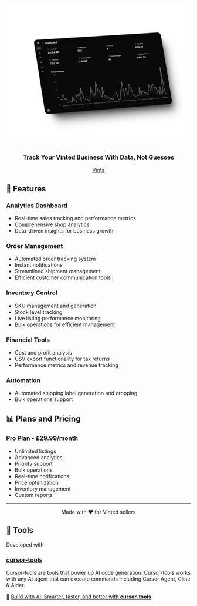 <div align="center">

<img src="769shots_so.png" alt="Vinta SS" width="800"/>

### Track Your Vinted Business With Data, Not Guesses

[Vinta](https://vinta.app) 

</div>

## 🚀 Features

### Analytics Dashboard
- Real-time sales tracking and performance metrics
- Comprehensive shop analytics
- Data-driven insights for business growth

### Order Management
- Automated order tracking system
- Instant notifications
- Streamlined shipment management
- Efficient customer communication tools

### Inventory Control
- SKU management and generation
- Stock level tracking
- Live listing performance monitoring
- Bulk operations for efficient management

### Financial Tools
- Cost and profit analysis
- CSV export functionality for tax returns
- Performance metrics and revenue tracking

### Automation
- Automated shipping label generation and cropping
- Bulk operations support

## 📊 Plans and Pricing

### Pro Plan - £29.99/month
- Unlimited listings
- Advanced analytics
- Priority support
- Bulk operations
- Real-time notifications
- Price optimization
- Inventory management
- Custom reports

---

<div align="center">

Made with ❤️ for Vinted sellers

</div>


## :hammer: Tools

Developed with

### [cursor-tools](https://github.com/eastlondoner/cursor-tools)
Cursor-tools are tools that power up AI code generation. Cursor-tools works with any AI agent that can execute commands including Cursor Agent, Cline & Aider.

:link: [Build with AI: Smarter, faster, and better with **cursor-tools**](https://github.com/eastlondoner/cursor-tools)
